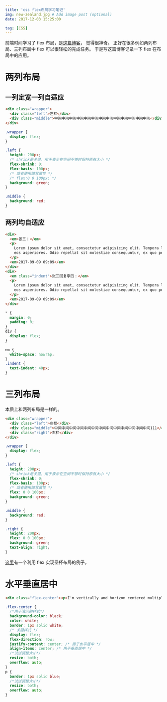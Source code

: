 ```yaml
---
title: 'css flex布局学习笔记'
img: new-zealand.jpg # Add image post (optional)
date: 2017-12-03 15:25:00

tag: [CSS]
---
```


前端时间学习了 flex 布局，是[这篇博客](https://www.w3cplus.com/css3/a-visual-guide-to-css3-flexbox-properties.html)， 觉得很神奇。 正好在很多例如两列布局、三列布局中 flex 可以很轻松的完成任务。 于是写这篇博客记录一下 flex 在布局中的应用。

# 两列布局

## 一列定宽一列自适应

```html
<div class="wrapper">
  <div class="left">左栏</div>
  <div class="middle">中间中间中间中间中间中间中间中间中间中间中间中间中间</div>
</div>
```

```css
.wrapper {
  display: flex;
}

.left {
  height: 200px;
  /* shrink是关键，用于表示在空间不够时保持原有大小 */
  flex-shrink: 0;
  flex-basis: 100px;
  /* 或者使用简写属性 */
  /* flex:0 0 100px; */
  background: green;
}

.middle {
  background: red;
}
```

## 两列均自适应

```html
<div>
  <em>张三：</em>
  <p>
    Lorem ipsum dolor sit amet, consectetur adipisicing elit. Tempora laborum minus voluptatem quis tempore, expedita, fugit aliquid ipsum totam atque
    eos asperiores. Odio repellat sit molestiae consequuntur, ex quo perferendis.
  </p>
  <em>2017-09-09 09:09</em>
</div>
<div>
  <em class="indent">张三回复李四：</em>
  <p>
    Lorem ipsum dolor sit amet, consectetur adipisicing elit. Tempora laborum minus voluptatem quis tempore, expedita, fugit aliquid ipsum totam atque
    eos asperiores. Odio repellat sit molestiae consequuntur, ex quo perferendis.
  </p>
  <em>2017-09-09 09:09</em>
</div>
```

```css
* {
  margin: 0;
  padding: 0;
}
div {
  display: flex;
}

em {
  white-space: nowrap;
}
.indent {
  text-indent: 40px;
}
```

# 三列布局

本质上和两列布局是一样的。

```html
<div class="wrapper">
  <div class="left">左栏</div>
  <div class="middle">中间中间中间中间中间中间中间中间中间中间中间中间中间111</div>
  <div class="right">右栏</div>
</div>
```

```css
.wrapper {
  display: flex;
}

.left {
  height: 200px;
  /* shrink是关键，用于表示在空间不够时保持原有大小 */
  flex-shrink: 0;
  flex-basis: 100px;
  /* 或者使用简写属性 */
  flex: 0 0 100px;
  background: green;
}

.middle {
  background: red;
}

.right {
  height: 200px;
  flex: 0 0 100px;
  background: green;
  text-align: right;
}
```

[这里](http://blog.csdn.net/javaloveiphone/article/details/51098427)有一个利用 flex 实现圣杯布局的例子。

# 水平垂直居中

```html
<div class="flex-center"><p>I'm vertically and horizon centered multiple lines of text in a flexbox container.</p></div>
```

```css
.flex-center {
  /*用于演示的样式*/
  background-color: black;
  color: white;
  border: 1px solid white;
  /* 关键样式 */
  display: flex;
  flex-direction: row;
  justify-content: center; /* 用于水平居中 */
  align-items: center; /* 用于垂直居中 */
  /*试试调整大小*/
  resize: both;
  overflow: auto;
}
p {
  border: 1px solid blue;
  /*试试调整大小*/
  resize: both;
  overflow: auto;
}
```
